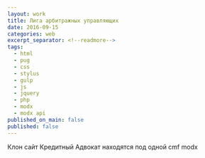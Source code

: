 ```yaml
---
layout: work
title: Лига арбитражных управляющих
date: 2016-09-15
categories: web
excerpt_separator: <!--readmore-->
tags:
  - html
  - pug
  - css
  - stylus
  - gulp
  - js
  - jquery
  - php
  - modx
  - modx api
published_on_main: false
published: false
---
```

Клон сайт Кредитный Адвокат находятся под одной cmf modx
